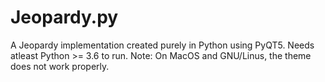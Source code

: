 # Jeopardy.py
A Jeopardy implementation created purely in Python using PyQT5.
Needs atleast Python >= 3.6 to run.
Note: On MacOS and GNU/Linus, the theme does not work properly. 
